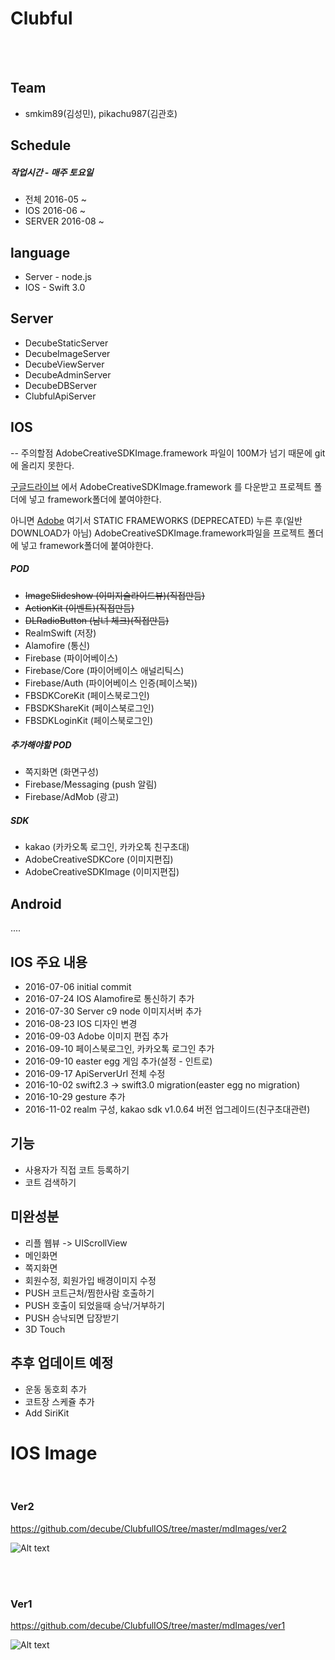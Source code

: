 
# Clubful

<br><br>

## Team

* smkim89(김성민), pikachu987(김관호)

## Schedule

##### 작업시간 - 매주 토요일

* 전체 2016-05 ~
* IOS 2016-06 ~
* SERVER 2016-08 ~

## language

* Server - node.js
* IOS - Swift 3.0

## Server

* DecubeStaticServer
* DecubeImageServer
* DecubeViewServer
* DecubeAdminServer
* DecubeDBServer
* ClubfulApiServer


## IOS

-- 주의할점
AdobeCreativeSDKImage.framework 파일이 100M가 넘기 때문에 git 에 올리지 못한다.

[구글드라이브](https://drive.google.com/drive/folders/0B9LPAVZlBrqSeXNRWmE4TC1sNWM?usp=sharing) 에서 
AdobeCreativeSDKImage.framework 를 다운받고 프로젝트 폴더에 넣고 framework폴더에 붙여야한다.

아니면 [Adobe](https://creativesdk.adobe.com/downloads.html) 여기서 STATIC FRAMEWORKS (DEPRECATED) 누른 후(일반 DOWNLOAD가 아님)
AdobeCreativeSDKImage.framework파일을 프로젝트 폴더에 넣고 framework폴더에 붙여야한다.


 

##### POD

* ~~ImageSlideshow (이미지슬라이드뷰)(직접만듬)~~
* ~~ActionKit (이벤트)(직접만듬)~~
* ~~DLRadioButton (남녀 체크)(직접만듬)~~
* RealmSwift (저장)
* Alamofire (통신)
* Firebase (파이어베이스)
* Firebase/Core (파이어베이스 애널리틱스)
* Firebase/Auth (파이어베이스 인증(페이스북))
* FBSDKCoreKit (페이스북로그인)
* FBSDKShareKit (페이스북로그인)
* FBSDKLoginKit (페이스북로그인)

##### 추가해야할 POD

* 쪽지화면 (화면구성)
* Firebase/Messaging (push 알림)
* Firebase/AdMob (광고)

##### SDK

* kakao (카카오톡 로그인, 카카오톡 친구초대)
* AdobeCreativeSDKCore (이미지편집)
* AdobeCreativeSDKImage (이미지편집)

## Android
....



## IOS 주요 내용
* 2016-07-06 initial commit
* 2016-07-24 IOS Alamofire로 통신하기 추가
* 2016-07-30 Server c9 node 이미지서버 추가
* 2016-08-23 IOS 디자인 변경
* 2016-09-03 Adobe 이미지 편집 추가
* 2016-09-10 페이스북로그인, 카카오톡 로그인 추가
* 2016-09-10 easter egg 게임 추가(설정 - 인트로)
* 2016-09-17 ApiServerUrl 전체 수정
* 2016-10-02 swift2.3 -> swift3.0 migration(easter egg no migration)
* 2016-10-29 gesture 추가
* 2016-11-02 realm 구성, kakao sdk v1.0.64 버전 업그레이드(친구초대관련)

## 기능
* 사용자가 직접 코트 등록하기
* 코트 검색하기


## 미완성분
* 리플 웹뷰 -> UIScrollView
* 메인화면
* 쪽지화면
* 회원수정, 회원가입 배경이미지 수정
* PUSH 코트근처/찜한사람 호출하기
* PUSH 호출이 되었을때 승낙/거부하기
* PUSH 승낙되면 답장받기
* 3D Touch

## 추후 업데이트 예정
* 운동 동호회 추가
* 코트장 스케쥴 추가
* Add SiriKit





# IOS Image
<br>



### Ver2

https://github.com/decube/ClubfulIOS/tree/master/mdImages/ver2

![Alt text](./mdImages/ver2/01.png)

<br><br>



### Ver1

https://github.com/decube/ClubfulIOS/tree/master/mdImages/ver1

![Alt text](./mdImages/ver1/01.png)
